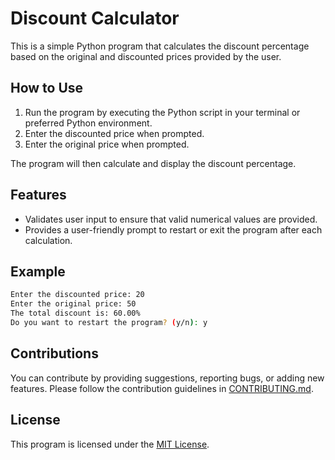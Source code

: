 # Discount Calculator

This is a simple Python program that calculates the discount percentage based on the original and discounted prices provided by the user.

## How to Use

1. Run the program by executing the Python script in your terminal or preferred Python environment.
2. Enter the discounted price when prompted.
3. Enter the original price when prompted.

The program will then calculate and display the discount percentage.

## Features

- Validates user input to ensure that valid numerical values are provided.
- Provides a user-friendly prompt to restart or exit the program after each calculation.

## Example

```bash
Enter the discounted price: 20
Enter the original price: 50
The total discount is: 60.00%
Do you want to restart the program? (y/n): y
```

## Contributions
You can contribute by providing suggestions, reporting bugs, or adding new features. Please follow the contribution guidelines in [CONTRIBUTING.md](/CONTRIBUTING.md).

## License
This program is licensed under the [MIT License](/LICENSE).
